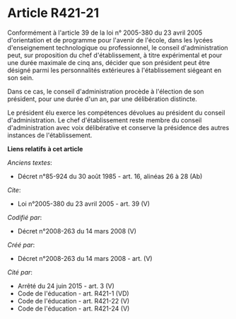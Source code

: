 # Article R421-21

Conformément à l'article 39 de la loi n° 2005-380 du 23 avril 2005 d'orientation et de programme pour l'avenir de l'école,
dans les lycées d'enseignement technologique ou professionnel, le conseil d'administration peut, sur proposition du chef
d'établissement, à titre expérimental et pour une durée maximale de cinq ans, décider que son président peut être désigné
parmi les personnalités extérieures à l'établissement siégeant en son sein. 

Dans ce cas, le conseil d'administration procède à l'élection de son président, pour une durée d'un an, par une délibération
distincte. 

Le président élu exerce les compétences dévolues au président du conseil d'administration. Le chef d'établissement reste
membre du conseil d'administration avec voix délibérative et conserve la présidence des autres instances de l'établissement.

**Liens relatifs à cet article**

_Anciens textes_:

  - Décret n°85-924 du 30 août 1985 - art. 16, alinéas 26 à 28 (Ab)

_Cite_:

  - Loi n°2005-380 du 23 avril 2005 - art. 39 (V)

_Codifié par_:

  - Décret n°2008-263 du 14 mars 2008 (V)

_Créé par_:

  - Décret n°2008-263 du 14 mars 2008 - art. (V)

_Cité par_:

  - Arrêté du 24 juin 2015 - art. 3 (V)
  - Code de l'éducation - art. R421-1 (VD)
  - Code de l'éducation - art. R421-22 (V)
  - Code de l'éducation - art. R421-24 (V)
